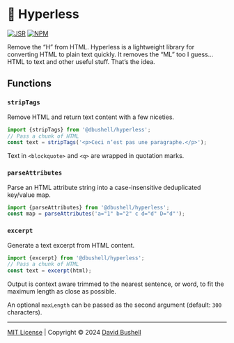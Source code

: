 # 🧼 Hyperless

[![JSR](https://jsr.io/badges/@dbushell/hyperless?labelColor=98e6c8&color=333)](https://jsr.io/@dbushell/hyperless) [![NPM](https://img.shields.io/npm/v/@dbushell/hyperless?labelColor=98e6c8&color=333)](https://www.npmjs.com/package/@dbushell/hyperless)

Remove the “H” from HTML. Hyperless is a lightweight library for converting HTML to plain text quickly. It removes the “ML” too I guess... HTML to text and other useful stuff. That’s the idea.

## Functions

### `stripTags`

Remove HTML and return text content with a few niceties.

```javascript
import {stripTags} from '@dbushell/hyperless';
// Pass a chunk of HTML
const text = stripTags('<p>Ceci n’est pas une paragraphe.</p>');
```

Text in `<blockquote>` and `<q>` are wrapped in quotation marks.

### `parseAttributes`

Parse an HTML attribute string into a case-insensitive deduplicated key/value map.

```javascript
import {parseAttributes} from '@dbushell/hyperless';
const map = parseAttributes('a="1" b="2" c d="d" D="d"');
```

### `excerpt`

Generate a text excerpt from HTML content.

```javascript
import {excerpt} from '@dbushell/hyperless';
// Pass a chunk of HTML
const text = excerpt(html);
```

Output is context aware trimmed to the nearest sentence, or word, to fit the maximum length as close as possible.

An optional `maxLength` can be passed as the second argument (default: `300` characters).

* * *

[MIT License](/LICENSE) | Copyright © 2024 [David Bushell](https://dbushell.com)
